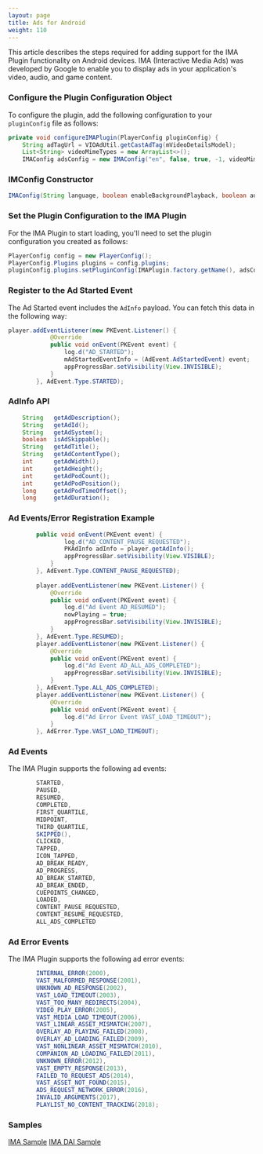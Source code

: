 ```yaml
---
layout: page
title: Ads for Android
weight: 110
---
```

This article describes the steps required for adding support for the IMA Plugin functionality on Android devices. IMA (Interactive Media Ads) was developed by Google to enable you to display ads in your application's video, audio, and game content.

### Configure the Plugin Configuration Object  

To configure the plugin, add the following configuration to your `pluginConfig` file as follows:

```java
private void configureIMAPlugin(PlayerConfig pluginConfig) {
    String adTagUrl = VIOAdUtil.getCastAdTag(mVideoDetailsModel);
    List<String> videoMimeTypes = new ArrayList<>();
    IMAConfig adsConfig = new IMAConfig("en", false, true, -1, videoMimeTypes, adTagUrl, true, true);
```
### IMConfig Constructor  

```java
IMAConfig(String language, boolean enableBackgroundPlayback, boolean autoPlayAdBreaks, int videoBitrate, List<String> videoMimeTypes, String adTagUrl, boolean adAttribution, boolean adCountDown)
```

### Set the Plugin Configuration to the IMA Plugin  

For the IMA Plugin to start loading, you'll need to set the plugin configuration you created as follows:

```java
PlayerConfig config = new PlayerConfig();
PlayerConfig.Plugins plugins = config.plugins;
pluginConfig.plugins.setPluginConfig(IMAPlugin.factory.getName(), adsConfig.toJSONObject());
```

### Register to the Ad Started Event  

The Ad Started event includes the `AdInfo` payload. You can fetch this data in the following way:

```java 
player.addEventListener(new PKEvent.Listener() {
            @Override
            public void onEvent(PKEvent event) {
                log.d("AD_STARTED");
                mAdStartedEventInfo = (AdEvent.AdStartedEvent) event;
                appProgressBar.setVisibility(View.INVISIBLE);
            }
        }, AdEvent.Type.STARTED);
```

### AdInfo API  

```java
    String   getAdDescription();
    String   getAdId();
    String   getAdSystem();
    boolean  isAdSkippable();
    String   getAdTitle();
    String   getAdContentType();
    int      getAdWidth();
    int      getAdHeight();
    int      getAdPodCount();
    int      getAdPodPosition();
    long     getAdPodTimeOffset();
    long     getAdDuration();
```

### Ad Events/Error Registration Example  


```java
        public void onEvent(PKEvent event) {
                log.d("AD_CONTENT_PAUSE_REQUESTED");
                PKAdInfo adInfo = player.getAdInfo();
                appProgressBar.setVisibility(View.VISIBLE);
            }
        }, AdEvent.Type.CONTENT_PAUSE_REQUESTED);
        
        player.addEventListener(new PKEvent.Listener() {
            @Override
            public void onEvent(PKEvent event) {
                log.d("Ad Event AD_RESUMED");
                nowPlaying = true;
                appProgressBar.setVisibility(View.INVISIBLE);
            }
        }, AdEvent.Type.RESUMED);
        player.addEventListener(new PKEvent.Listener() {
            @Override
            public void onEvent(PKEvent event) {
                log.d("Ad Event AD_ALL_ADS_COMPLETED");
                appProgressBar.setVisibility(View.INVISIBLE);
            }
        }, AdEvent.Type.ALL_ADS_COMPLETED);
        player.addEventListener(new PKEvent.Listener() {
            @Override
            public void onEvent(PKEvent event) {
                log.d("Ad Error Event VAST_LOAD_TIMEOUT");
            }
        }, AdError.Type.VAST_LOAD_TIMEOUT);
```
### Ad Events  

The IMA Plugin supports the following ad events:

```java
        STARTED,
        PAUSED,
        RESUMED,
        COMPLETED,
        FIRST_QUARTILE,
        MIDPOINT,
        THIRD_QUARTILE,
        SKIPPED(),
        CLICKED,
        TAPPED,
        ICON_TAPPED,
        AD_BREAK_READY,
        AD_PROGRESS,
        AD_BREAK_STARTED,
        AD_BREAK_ENDED,
        CUEPOINTS_CHANGED,
        LOADED,
        CONTENT_PAUSE_REQUESTED,
        CONTENT_RESUME_REQUESTED,
        ALL_ADS_COMPLETED
```
        
### Ad Error Events  

The IMA Plugin supports the following ad error events:

```java
        INTERNAL_ERROR(2000),
        VAST_MALFORMED_RESPONSE(2001),
        UNKNOWN_AD_RESPONSE(2002),
        VAST_LOAD_TIMEOUT(2003),
        VAST_TOO_MANY_REDIRECTS(2004),
        VIDEO_PLAY_ERROR(2005),
        VAST_MEDIA_LOAD_TIMEOUT(2006),
        VAST_LINEAR_ASSET_MISMATCH(2007),
        OVERLAY_AD_PLAYING_FAILED(2008),
        OVERLAY_AD_LOADING_FAILED(2009),
        VAST_NONLINEAR_ASSET_MISMATCH(2010),
        COMPANION_AD_LOADING_FAILED(2011),
        UNKNOWN_ERROR(2012),
        VAST_EMPTY_RESPONSE(2013),
        FAILED_TO_REQUEST_ADS(2014),
        VAST_ASSET_NOT_FOUND(2015),
        ADS_REQUEST_NETWORK_ERROR(2016),
        INVALID_ARGUMENTS(2017),
        PLAYLIST_NO_CONTENT_TRACKING(2018);
```

### Samples

[IMA Sample](https://github.com/kaltura/kaltura-player-android-samples/tree/release/v4.4.0/AdvancedSamples/IMASample)
[IMA DAI Sample](https://github.com/kaltura/kaltura-player-android-samples/tree/release/v4.4.0/AdvancedSamples/IMADAISample)
